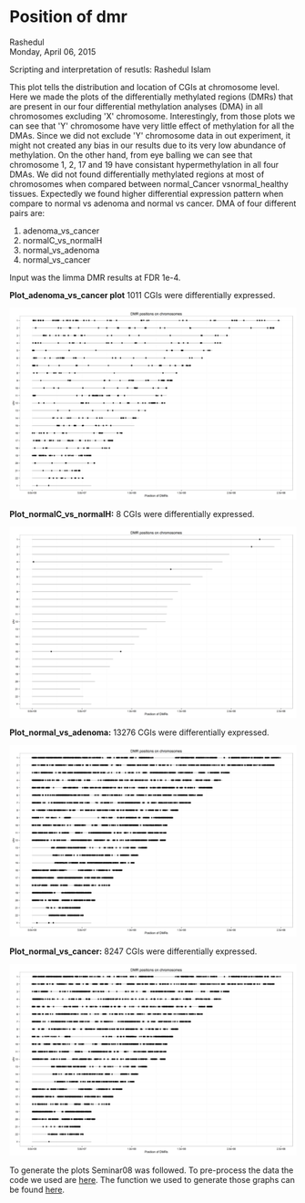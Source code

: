 # Position of dmr
Rashedul  
Monday, April 06, 2015  

Scripting and interpretation of resutls: Rashedul Islam 

This plot tells the distribution and location of CGIs at chromosome level. Here we made the plots of the differentially methylated regions (DMRs) that are present in our four differential methylation analyses (DMA) in all chromosomes excluding 'X' chromosome. Interestingly, from those plots we can see that 'Y' chromosome have very little effect of methylation for all the DMAs. Since we did not exclude 'Y' chromosome data in out experiment, it might not created any bias in our results due to its very low abundance of methylation. On the other hand, from eye balling we can see that chromosome 1, 2, 17 and 19 have consistant hypermethylation in all four DMAs. We did not found differentially methylated regions at most of chromosomes when compared between normal_Cancer vsnormal_healthy tissues. Expectedly we found higher differential expression pattern when compare to normal vs adenoma and normal vs cancer. DMA of four different pairs are:

1. adenoma_vs_cancer
2. normalC_vs_normalH
3. normal_vs_adenoma
4. normal_vs_cancer

Input was the limma DMR results at FDR 1e-4.

**Plot_adenoma_vs_cancer plot**
1011 CGIs were differentially expressed. 

![Plot_adenoma_vs_cancer](Plot_adenoma_vs_cancer.png)

**Plot_normalC_vs_normalH:**
8 CGIs were differentially expressed. 

![Plot_normalC_vs_normalH](Plot_normalC_vs_normalH.png)

**Plot_normal_vs_adenoma:**
13276 CGIs were differentially expressed. 

![Plot_normal_vs_adenoma](Plot_normal_vs_adenoma.png)

**Plot_normal_vs_cancer:** 
8247 CGIs were differentially expressed. 

![Plot_normal_vs_cancer](Plot_normal_vs_cancer.png)

To generate the plots Seminar08 was followed. To pre-process the data the code we used are [here](https://github.com/STAT540-UBC/yy_team01_colorectal-cancer_STAT540_2015/blob/master/rscripts/DMR_positions_at_chr_pre-process.R). The function we used to generate those graphs can be found [here](https://github.com/STAT540-UBC/yy_team01_colorectal-cancer_STAT540_2015/blob/master/rscripts/DMR_positions_at_chr_plot.R).
